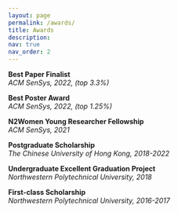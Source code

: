 ```yaml
---
layout: page
permalink: /awards/
title: Awards
description: 
nav: true
nav_order: 2
---
```


**Best Paper Finalist**\
*ACM SenSys, 2022, (top 3.3%)*

**Best Poster Award**\
*ACM SenSys, 2022, (top 1.25%)*

**N2Women Young Researcher Fellowship**\
*ACM SenSys, 2021*

**Postgraduate Scholarship**\
*The Chinese University of Hong Kong, 2018-2022*

**Undergraduate Excellent Graduation Project**\
*Northwestern Polytechnical University, 2018*

**First-class Scholarship**\
*Northwestern Polytechnical University, 2016-2017*
